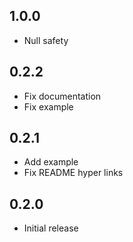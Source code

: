 ## 1.0.0

* Null safety

## 0.2.2

* Fix documentation
* Fix example

## 0.2.1

* Add example
* Fix README hyper links

## 0.2.0

* Initial release
